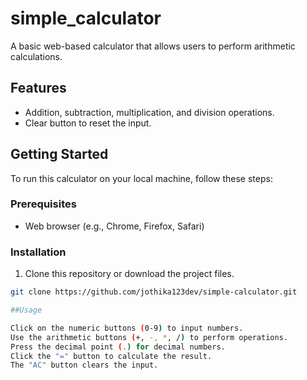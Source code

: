 # simple_calculator
A basic web-based calculator that allows users to perform arithmetic calculations.

## Features

- Addition, subtraction, multiplication, and division operations.
- Clear button to reset the input.

## Getting Started

To run this calculator on your local machine, follow these steps:

### Prerequisites

- Web browser (e.g., Chrome, Firefox, Safari)

### Installation

1. Clone this repository or download the project files.

```bash
git clone https://github.com/jothika123dev/simple-calculator.git

##Usage

Click on the numeric buttons (0-9) to input numbers.
Use the arithmetic buttons (+, -, *, /) to perform operations.
Press the decimal point (.) for decimal numbers.
Click the "=" button to calculate the result.
The "AC" button clears the input.
